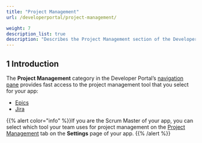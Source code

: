 ```yaml
---
title: "Project Management"
url: /developerportal/project-management/

weight: 7
description_list: true
description: "Describes the Project Management section of the Developer Portal."
---
```


## 1 Introduction

The **Project Management** category in the Developer Portal’s [navigation pane](/developerportal/#navigation-pane) provides fast access to the project management tool that you select for your app:

* [Epics](/developerportal/project-management/epics/)
* [Jira](/developerportal/project-management/jira-connector/)

{{% alert color="info" %}}If you are the Scrum Master of your app, you can select which tool your team uses for project management on the [Project Management](/developerportal/collaborate/general-settings/#project-management) tab on the **Settings** page of your app. {{% /alert %}}
